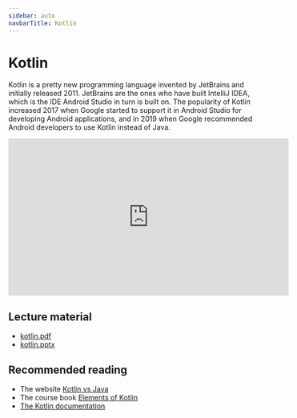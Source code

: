 ```yaml
---
sidebar: auto
navbarTitle: Kotlin
---
```


# Kotlin
Kotlin is a pretty new programming language invented by JetBrains and initially released 2011. JetBrains are the ones who have built IntelliJ IDEA, which is the IDE Android Studio in turn is built on. The popularity of Kotlin increased 2017 when Google started to support it in Android Studio for developing Android applications, and in 2019 when Google recommended Android developers to use Kotlin instead of Java.

<iframe width="560" height="314" src="https://www.youtube.com/embed/ojC-Iic8BH4" frameborder="0" allow="accelerometer; autoplay; clipboard-write; encrypted-media; gyroscope; picture-in-picture" allowfullscreen></iframe>

## Lecture material
* [kotlin.pdf](kotlin.pdf)
* [kotlin.pptx](kotlin.pptx)

## Recommended reading
* The website [Kotlin vs Java](https://www.kotlinvsjava.com/index.html)
* The course book [Elements of Kotlin](https://wares.commonsware.com/app/internal/book/Kotlin/page/chap-preface-001.html)
* [The Kotlin documentation](https://kotlinlang.org/docs/reference/)